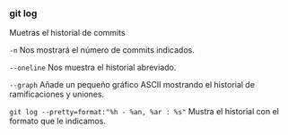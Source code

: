 ### git log
Muetras el historial de commits

`-n`
Nos mostrará el número de commits indicados.

`--oneline`
Nos muestra el historial abreviado.

`--graph`
Añade un pequeño gráfico ASCII mostrando el historial de 
ramificaciones y uniones.

`git log --pretty=format:"%h - %an, %ar : %s"`
Mustra el historial con el formato que le indicamos.